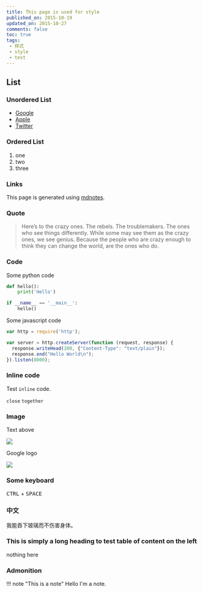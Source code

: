 ```yaml
---
title: This page is used for style
published_on: 2015-10-19
updated_on: 2015-10-27
comments: false
toc: true
tags:
 - 样式
 - style
 - test
---
```

## List

### Unordered List

 * [Google][google]
 * [Apple][apple]
 * [Twitter][twitter]

### Ordered List

 1. one
 2. two
 3. three

### Links

This page is generated using [mdnotes][mdnotes].

### Quote

> Here’s to the crazy ones. The rebels. The troublemakers. The ones who see things differently. While some may see them as the crazy ones, we see genius. Because the people who are crazy enough to think they can change the world, are the ones who do.  

### Code 

Some python code

```python
def hello():
    print('Hello')

if __name__ == '__main__':
    hello()
```

Some javascript code

```js
var http = require('http');

var server = http.createServer(function (request, response) {
  response.writeHead(200, {"Content-Type": "text/plain"});
  response.end("Hello World\n");
}).listen(8000);
```

### Inline code

Test `inline` code.

`close` `together`

### Image

Text above

![](http://7fva40.com1.z0.glb.clouddn.com/carlog-404-sprite.jpg)

Google logo

![](https://www.google.com.sg/images/branding/googlelogo/2x/googlelogo_color_272x92dp.png)

### Some keyboard

<kbd>CTRL</kbd> + <kbd>SPACE</kbd>

### 中文

我能吞下玻璃而不伤害身体。

### This is simply a long heading to test table of content on the left

nothing here

### Admonition

!!! note "This is a note"
    Hello I'm a note.


[twitter]: https://twitter.com
[apple]: http://apple.com
[google]: http://google.com
[mdnotes]: http://github.com
